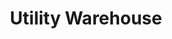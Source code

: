 ---
title: 'Utility Warehouse'
desc: '
<p class="font--regular">Would you like lower bills? Would you like all of them on one Bill? We can supply Broadband, Landline, Gas, Electric, Mobile & Insurance together with a cash back card lowering your bills even further. We are a multi Which? award winner</p>'
tags:
  - Location::Frimley, Surrey
  - Category::Home & Garden
header:
  src: header.jpg
  alt: Utility Warehouse Header
logo: 
  src: logo.jpg
  alt: Utility Warehouse Logo
covidInfomation: '
<p class="font--regular">We are currently working online to keep everyone safe.</p>

<p class="font--regular">When it is safe to do so we will be happy to visit you again</p>'
covidStatus:
  icon: success
  text: 'We are Open! Business As Usual.'
openingHours:
  monday: 'N/A'
  tuesday: 'N/A'
  wednesday: 'N/A'
  thursday: 'N/A'
  friday: 'N/A'
  saturday: 'N/A'
  sunday: 'N/A'
contactDetails:
  email: 'saveamint@uwclub.net'
  phone: '07973753570'
  website: 'https://uw.partners/linda.ashworth/join'
ctaLink: 'https://uw.partners/linda.ashworth/join'
metaDesc: 'Would you like lower bills? Would you like all of them on one Bill? We can supply Broadband, Landline, Gas, Electric, Mobile & Insurance together with a cash back card lowering your bills even further. We are a multi Which? award winner'
---